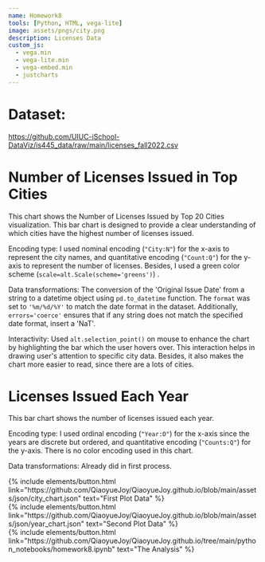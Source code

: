```yaml
---
name: Homework8
tools: [Python, HTML, vega-lite]
image: assets/pngs/city.png
description: Licenses Data
custom_js:
  - vega.min
  - vega-lite.min
  - vega-embed.min
  - justcharts
---
```



# Dataset:
https://github.com/UIUC-iSchool-DataViz/is445_data/raw/main/licenses_fall2022.csv

# Number of Licenses Issued in Top Cities

<vegachart schema-url="{{ site.baseurl }}/assets/json/city_chart.json" style="width: 100%"></vegachart>

This chart shows the Number of Licenses Issued by Top 20 Cities visualization. This bar chart is designed to provide a clear understanding of which cities have the highest number of licenses issued. 

Encoding type: I used nominal encoding (`"City:N"`) for the x-axis to represent the city names, and quantitative encoding (`"Count:Q"`) for the y-axis to represent the number of licenses. Besides, I used a green color scheme (`scale=alt.Scale(scheme='greens')`) .

Data transformations: The conversion of the 'Original Issue Date' from a string to a datetime object using `pd.to_datetime` function. The `format`  was set to `'%m/%d/%Y'` to match the date format in the dataset. Additionally,  `errors='coerce'` ensures that if any string does not match the specified date format, insert a 'NaT'.

Interactivity: Used `alt.selection_point()` on mouse to enhance the chart by highlighting the bar which the user hovers over. This interaction helps in drawing user's attention to specific city data. Besides, it also makes the chart more easier to read, since there are a lots of cities.

# Licenses Issued Each Year

<vegachart schema-url="{{ site.baseurl }}/assets/json/year_chart.json" style="width: 100%"></vegachart>

This bar chart shows the number of licenses issued each year. 

Encoding type: I used ordinal encoding (`"Year:O"`) for the x-axis since the years are discrete but ordered, and quantitative encoding (`"Counts:Q"`) for the y-axis. There is no color encoding used in this chart.

Data transformations: Already did in first process.



<!-- these are written in a combo of html and liquid --> 

<div class="left">
{% include elements/button.html link="https://github.com/QiaoyueJoy/QiaoyueJoy.github.io/blob/main/assets/json/city_chart.json" text="First Plot Data" %}
</div>

<div class="left">
{% include elements/button.html link="https://github.com/QiaoyueJoy/QiaoyueJoy.github.io/blob/main/assets/json/year_chart.json" text="Second Plot Data" %}
</div>

<div class="right">
{% include elements/button.html link="https://github.com/QiaoyueJoy/QiaoyueJoy.github.io/tree/main/python_notebooks/homework8.ipynb" text="The Analysis" %}
</div>

